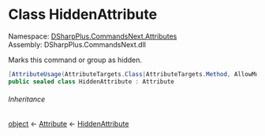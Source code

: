 # Class HiddenAttribute

Namespace: [DSharpPlus.CommandsNext.Attributes](DSharpPlus.CommandsNext.Attributes.md)  
Assembly: DSharpPlus.CommandsNext.dll

Marks this command or group as hidden.

```csharp
[AttributeUsage(AttributeTargets.Class|AttributeTargets.Method, AllowMultiple = false)]
public sealed class HiddenAttribute : Attribute
```

###### Inheritance

[object](https://learn.microsoft.com/dotnet/api/system.object) ← 
[Attribute](https://learn.microsoft.com/dotnet/api/system.attribute) ← 
[HiddenAttribute](DSharpPlus.CommandsNext.Attributes.HiddenAttribute.md)

